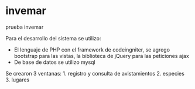 # invemar
prueba invemar

Para el desarrollo del sistema se utilizo:
- El lenguaje de PHP con el framework de codeingniter, se agrego bootstrap para las vistas, 
la biblioteca de jQuery para las peticiones ajax
- De base de datos se utilizo mysql

Se crearon 3 ventanas:
	1. registro y consulta de avistamientos
	2. especies
	3. lugares


